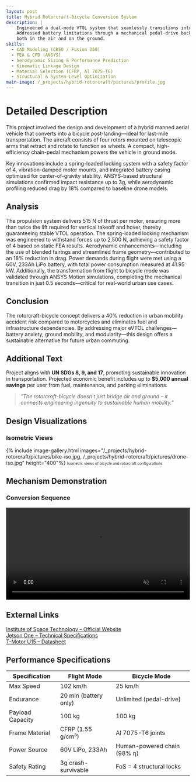 ```yaml
---
layout: post
title: Hybrid Rotorcraft-Bicycle Conversion System
description: |
    Engineered a dual-mode VTOL system that seamlessly transitions into a bicycle without disassembly. 
    Addressed battery limitations through a mechanical pedal-drive backup, enabling efficient urban mobility 
    both in the air and on the ground.
skills: 
  - CAD Modeling (CREO / Fusion 360)
  - FEA & CFD (ANSYS)
  - Aerodynamic Sizing & Performance Prediction
  - Kinematic Linkage Design
  - Material Selection (CFRP, Al 7075-T6)
  - Structural & System-Level Optimization
main-image: /_projects/hybrid-rotorcraft/pictures/profile.jpg
---
```


# Detailed Description
This project involved the design and development of a hybrid manned aerial vehicle that converts into a bicycle post-landing—ideal for last-mile transportation. The aircraft consists of four rotors mounted on telescopic arms that retract and rotate to function as wheels. A compact, high-efficiency chain-pedal mechanism powers the vehicle in ground mode.

Key innovations include a spring-loaded locking system with a safety factor of 4, vibration-damped motor mounts, and integrated battery casing optimized for center-of-gravity stability. ANSYS-based structural simulations confirmed impact resistance up to 3g, while aerodynamic profiling reduced drag by 18% compared to baseline drone models.

## Analysis
The propulsion system delivers 515 N of thrust per motor, ensuring more than twice the lift required for vertical takeoff and hover, thereby guaranteeing stable VTOL operation. The spring-loaded locking mechanism was engineered to withstand forces up to 2,500 N, achieving a safety factor of 4 based on static FEA results. Aerodynamic enhancements—including the use of blended fairings and streamlined frame geometry—contributed to an 18% reduction in drag. Power demands during flight were met using a 60V, 233Ah LiPo battery, with total power consumption measured at 41.95 kW. Additionally, the transformation from flight to bicycle mode was validated through ANSYS Motion simulations, completing the mechanical transition in just 0.5 seconds—critical for real-world urban use cases.

## Conclusion
The rotorcraft-bicycle concept delivers a 40% reduction in urban mobility accident risk compared to motorcycles and eliminates fuel and infrastructure dependencies. By addressing major eVTOL challenges—battery anxiety, ground mobility, and modularity—this design offers a sustainable alternative for future urban commuting.

## Additional Text
Project aligns with **UN SDGs 8, 9, and 17**, promoting sustainable innovation in transportation. Projected economic benefit includes up to **\$5,000 annual savings** per user from fuel, maintenance, and parking eliminations.

> *"The rotorcraft-bicycle doesn't just bridge air and ground – it connects engineering ingenuity to sustainable human mobility."*

## Design Visualizations
### Isometric Views
{% include image-gallery.html images="/_projects/hybrid-rotorcraft/pictures/bike-iso.jpg, /_projects/hybrid-rotorcraft/pictures/drone-iso.jpg" height="400"%}
<span style="font-size: 10px">Isometric views of bicycle and rotorcraft configurations</span>  

## Mechanism Demonstration
### Conversion Sequence
<video autoplay loop muted playsinline controls width="100%">
  <source src="/_projects/hybrid-rotorcraft/images/simulation.mp4" type="video/mp4">
  Your browser does not support the video tag.
</video>

<br>

## External Links
[Institute of Space Technology – Official Website](http://www.ist.edu.pk/)  
[Jetson One – Technical Specifications](https://www.jetsonaero.com/tech-specs)  
[T-Motor U15 – Datasheet](https://store.tmotor.com/goods.php?id=1083)

## Performance Specifications

| **Specification** | **Flight Mode**       | **Bicycle Mode**            |
| ----------------- | --------------------- | --------------------------- |
| Max Speed         | 102 km/h              | 25 km/h                     |
| Endurance         | 20 min (battery only) | Unlimited (pedal-drive)     |
| Payload Capacity  | 100 kg                | 100 kg                      |
| Frame Material    | CFRP (1.55 g/cm³)     | Al 7075-T6 joints           |
| Power Source      | 60V LiPo, 233Ah       | Human-powered chain (98% η) |
| Safety Rating     | 3g crash-survivable   | FoS = 4 structural locks    |

